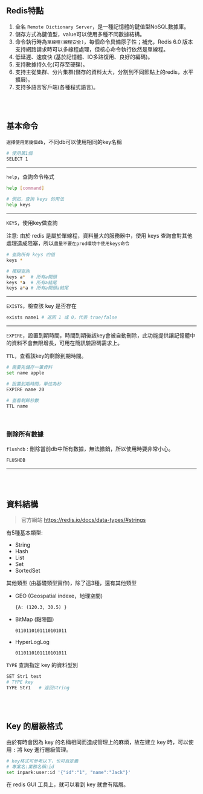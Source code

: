 ## Redis特點
1. 全名 `Remote Dictionary Server`，是一種記憶體的鍵值型NoSQL數據庫。
2. 儲存方式為鍵值型，value可以使用多種不同數據結構。
3. 命令執行時為`單線程(線程安全)`，每個命令具備原子性；補充，Redis 6.0 版本支持網路請求時可以多線程處理，但核心命令執行依然是單線程。
4. 低延遲、速度快 (基於記憶體、IO多路復用、良好的編碼)。
5. 支持數據持久化(可存至硬碟)。
6. 支持主從集群、分片集群(儲存的資料太大，分割到不同節點上的redis，水平擴展)。
7. 支持多語言客戶端(各種程式語言)。

<br/>

<br/>

## 基本命令
`選擇使用第幾個db`，不同db可以使用相同的key名稱
```sh
# 使用第1個
SELECT 1
```

<hr>

`help`，查詢命令格式
```sh
help [command]

# 例如，查詢 keys 的用法
help keys
```

<hr>

`KEYS`，使用key做查詢

注意: 由於 redis 是屬於單線程，資料量大的服務器中，使用 keys 查詢會對其他處理造成阻塞，所以`盡量不要在prod環境中使用keys命令`
```sh
# 查詢所有 keys 的值
keys * 

# 模糊查詢
keys a*  # 所有a開頭
keys *a  # 所有a結尾
keys a*a # 所有a開頭a結尾
```

<hr>


`EXISTS`，檢查該 key 是否存在
```sh
exists name1 # 返回 1 或 0，代表 true/false
```

<hr>

`EXPIRE`，設置到期時間，時間到期後該key會被自動刪除，此功能提供讓記憶體中的資料不會無限增長，可用在簡訊驗證碼需求上。

`TTL`，查看該key的剩餘到期時間。

```sh
# 需要先儲存一筆資料
set name apple

# 設置到期時間，單位為秒
EXPIRE name 20 

# 查看剩餘秒數
TTL name
```

<br/>

### 刪除所有數據

`flushdb` : 刪除當前db中所有數據，無法撤銷，所以使用時要非常小心。

```sh
FLUSHDB
```

<hr>

<br/>

<br/>

## 資料結構

> 官方網站 https://redis.io/docs/data-types/#strings

有5種基本類型:
* String
* Hash
* List
* Set
* SortedSet

其他類型 (由基礎類型實作)，除了這3種，還有其他類型
* GEO (Geospatial indexe，地理空間)

    ```
    {A: (120.3, 30.5) }
    ```

* BitMap (點陣圖)

    ```
    0110110101110101011
    ```

* HyperLogLog

    ```
    0110110101110101011
    ```


`TYPE` 查詢指定 key 的資料型別
```sh
SET Str1 test
# TYPE key
TYPE Str1   # 返回string
```


<br/>

<br/>

## Key 的層級格式
由於有時會因為 key 的名稱相同而造成管理上的麻煩，故在建立 key 時，可以使用 `:` 將 key 進行層級管理。

```sh
# key格式可參考以下，也可自定義
# 專案名:業務名稱:id
set inpark:user:id '{"id":"1", "name":"Jack"}'
```

在 redis GUI 工具上，就可以看到 key 就會有階層。